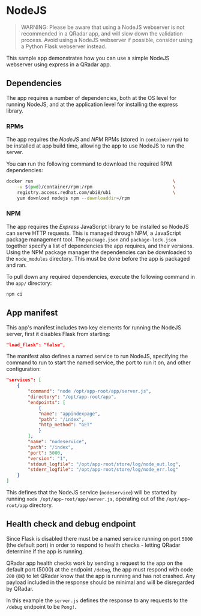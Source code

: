 # NodeJS

> WARNING: Please be aware that using a NodeJS webserver is not recommended in a QRadar app, and will slow down the
> validation process. Avoid using a NodeJS webserver if possible, consider using a Python Flask webserver instead.

This sample app demonstrates how you can use a simple NodeJS webserver using express in a QRadar app.

## Dependencies

The app requires a number of dependencies, both at the OS level for running NodeJS, and at the application level for
installing the express library.

### RPMs

The app requires the *NodeJS* and *NPM* RPMs (stored in `container/rpm`) to be installed at app build time, allowing
the app to use NodeJS to run the server.

You can run the following command to download the required RPM dependencies:

```bash
docker run                                                    \
    -v $(pwd)/container/rpm:/rpm                              \
    registry.access.redhat.com/ubi8/ubi                       \
    yum download nodejs npm --downloaddir=/rpm
```

### NPM

The app requires the *Express* JavaScript library to be installed so NodeJS can serve HTTP requests. This is managed
through NPM, a JavaScript package management tool. The `package.json` and `package-lock.json` together specify a list
of dependencies the app requires, and their versions. Using the NPM package manager the dependencies can be downloaded
to the `node_modules` directory. This must be done before the app is packaged and ran.

To pull down any required dependencies, execute the following command in the `app/` directory:

```bash
npm ci
```

## App manifest

This app's manifest includes two key elements for running the NodeJS server, first it disables Flask from starting:

```json
"load_flask": "false",
```

The manifest also defines a named service to run NodeJS, specifying the command to run to start the named service, the
port to run it on, and other configuration:

```json
"services": [
    {
        "command": "node /opt/app-root/app/server.js",
        "directory": "/opt/app-root/app",
        "endpoints": [
            {
            "name": "appindexpage",
            "path": "/index",
            "http_method": "GET"
            }
        ],
        "name": "nodeservice",
        "path": "/index",
        "port": 5000,
        "version": "1",
        "stdout_logfile": "/opt/app-root/store/log/node_out.log",
        "stderr_logfile": "/opt/app-root/store/log/node_err.log"
    }
]
```

This defines that the NodeJS service (`nodeservice`) will be started by running `node /opt/app-root/app/server.js`,
operating out of the `/opt/app-root/app` directory.

## Health check and debug endpoint

Since Flask is disabled there must be a named service running on port `5000` (the default port) in order to respond to
health checks - letting QRadar determine if the app is running.

QRadar app health checks work by sending a request to the app on the default port (5000) at the endpoint `/debug`, the
app must respond with code `200` (`OK`) to let QRadar know that the app is running and has not crashed. Any payload
included in the response should be minimal and will be disregarded by QRadar.

In this example the `server.js` defines the response to any requests to the `/debug` endpoint to be `Pong!`.
